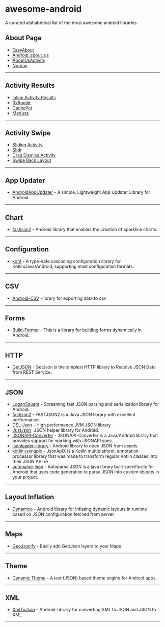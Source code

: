# awesome-android

A curated alphabetical list of the most awesome android libraries.

## About Page

- [EasyAbout](https://github.com/marcoscgdev/EasyAbout)
- [Android_about_us](https://github.com/krishnanmuthiahpillai/android_about_us)
- [AboutUsActivity](https://github.com/manimaran96/AboutUsActivity)
- [Nordan](https://github.com/Dan629pl/nordan-simply-page-android)

---

## Activity Results

- [Inline Activity Results](https://github.com/afollestad/inline-activity-result)
- [RxRouter](https://github.com/ssseasonnn/RxRouter)
- [CachePot](https://github.com/kimkevin/CachePot)
- [Medusa](https://github.com/Trendyol/medusa)

---

## Activity Swipe 

- [Sliding Activity](https://github.com/klinker41/android-slidingactivity)
- [Slidr](https://github.com/r0adkll/Slidr)
- [Drag Dismiss Activity](https://github.com/klinker24/Android-DragDismissActivity)
- [Swipe Back Layout](https://github.com/gongwen/SwipeBackLayout)

---

## App Updater

- [AndroidAppUpdater](https://github.com/p32929/AndroidAppUpdater) - A simple, Lightweight App Updater Library for Android

---

## Chart

- [fastjson2](https://github.com/robinhood/spark) - Android library that enables the creation of sparkline charts. 

---

## Configuration

- [konf](https://github.com/uchuhimo/konf) - A type-safe cascading configuration library for Kotlin/Java/Android, supporting most configuration formats.

---

## CSV

- [Android-CSV](https://github.com/abdymm/Android-CSV) -library for exporting data to csv

--- 

## Forms

- [Build-Former](https://github.com/RGirish/Build-Former) - This is a library for building forms dynamically in Android.

---

## HTTP

- [GetJSON](1https://github.com/00rabhkr/GetJSON) - GetJson is the simplest HTTP library to Receive JSON Data from REST Service.

---

## JSON

- [LoganSquare](https://github.com/bluelinelabs/LoganSquare) - Screaming fast JSON parsing and serialization library for Android.
- [fastjson2](https://github.com/alibaba/fastjson2) - FASTJSON2 is a Java JSON library with excellent performance. 
- [DSL-Json](https://github.com/ngs-doo/dsl-json) - High performance JVM JSON library
- [JustJson](https://github.com/apptik/JustJson) -JSON helper library for Android.
- [JSONAPI-Converter](https://github.com/jasminb/jsonapi-converter) - JSONAPI-Converter is a Java/Android library that provides support for working with JSONAPI spec.
- [jsonloader-library](https://github.com/zainfikrih/jsonloader-library) - Android library to open JSON from assets.
- [kotlin-jsonapix](https://github.com/infinum/kotlin-jsonapix) - JsonApiX is a Kotlin multiplatform, annotation processor library that was made to transform regular Kotlin classes into their JSON API re
- [autoparse-json](https://github.com/Workday/autoparse-json) - Autoparse JSON is a java library built specifically for Android that uses code generation to parse JSON into custom objects in your project.

---

## Layout Inflation

- [Dynamico](https://github.com/jelic98/dynamico) - Android library for inflating dynamic layouts in runtime based on JSON configuration fetched from server.

---

## Maps

- [GeoJsonify](https://github.com/Nextome/GeoJsonify) - Easily add GeoJson layers to your Maps

---

## Theme

- [Dynamic Theme](https://github.com/pranavpandey/dynamic-theme) - A text (JSON) based theme engine for Android apps.

---

## XML

- [XmlToJson](https://github.com/smart-fun/XmlToJson) - Android Library for converting XML to JSON and JSON to XML

---

